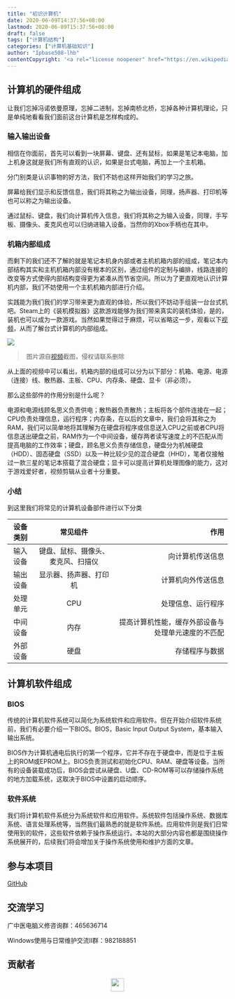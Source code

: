 ```yaml
---
title: "初识计算机"
date: 2020-06-09T14:37:56+08:00
lastmod: 2020-06-09T15:37:56+08:00
draft: false
tags: ["计算机结构"]
categories: ["计算机基础知识"]
author: "Ipbase508-lhb"
contentCopyright: '<a rel="license noopener" href="https://en.wikipedia.org/wiki/Wikipedia:Text_of_Creative_Commons_Attribution-ShareAlike_3.0_Unported_License" target="_blank">Creative Commons Attribution-ShareAlike License</a>'
---
```


<!--上述为文章属性，请修改内容为“***”的部分、时间及版权声明
title 文章标题
tags标签，可填写一个或多个标签
categories分类根据实际内容请填写“计算机基础知识”、“实用技能”、“故障解决”中的一个
author作者仅填写第一作者，贡献者请在文末以Logo及链接的形式按照示例代码注明
推荐使用typora编辑器
-->

<!--文章内容最大标题等级为二级标题-->



## 计算机的硬件组成
让我们忘掉冯诺依曼原理，忘掉二进制，忘掉南桥北桥，忘掉各种计算机理论，只是单纯地看看我们面前这台计算机是怎样构成的。    

### 输入输出设备

相信在你面前，首先可以看到一块屏幕、键盘、还有鼠标，如果是笔记本电脑，加上机身这就是我们所有直观的认识，如果是台式电脑，再加上一个主机箱。   

分门别类是认识事物的好方法，我们不妨也这样开始我们的学习之旅。      

屏幕给我们显示和反馈信息，我们将其称之为输出设备，同理，扬声器、打印机等也可以称之为输出设备。

通过鼠标、键盘，我们向计算机传入信息，我们将其称之为输入设备，同理，手写板、摄像头、麦克风也可以归纳进输入设备。当然你的Xbox手柄也在其中。   

### 机箱内部组成

而剩下的我们还不了解的就是笔记本机身内部或者主机机箱内部的组成，笔记本内部结构其实和主机机箱内部没有根本的区别，通过组件的定制与编排，线路连接的改变等方式使得内部结构变得更为紧凑从而节省空间。所以为了更直观地认识计算机内部，我们不妨使用一个主机机箱内部进行介绍。   

实践能为我们我们的学习带来更为直观的体验，所以我们不妨动手组装一台台式机吧。Steam上的《装机模拟器》这款游戏能够为我们带来真实的装机体验，是的，装机也可以成为一款游戏。当然如果觉得过于麻烦，可以省略这一步，观看以下[视频](https://www.bilibili.com/video/BV1At411X7Wz)，从而了解台式计算机的内部组成。

![](http://47.107.149.229:8080/%E5%8F%B0%E5%BC%8F%E6%9C%BA%E6%9C%BA%E7%AE%B1%E7%BB%84%E6%88%90.PNG)

> ​														图片源自[视频](https://www.bilibili.com/video/BV1At411X7Wz)截图，侵权请联系删除

从上面的视频中可以看出，机箱内部的组成可以分为以下部分：机箱、电源、电源（连接）线、散热器、主板、CPU、内存条、硬盘、显卡（非必须）。    

那么这些部件的作用分别是什么呢？     

电源和电源线顾名思义负责供电；散热器负责散热；主板将各个部件连接在一起；CPU负责处理信息，运行程序；内存条，在以后的文章中，我们会将其称之为RAM，我们可以简单地将其理解为在硬盘将程序或信息送入CPU之前或者CPU将信息送出硬盘之前，RAM作为一个中间设备，缓存两者读写速度上的不匹配从而提高电脑的工作效率；硬盘，顾名思义负责存储信息，硬盘分为机械硬盘（HDD）、固态硬盘（SSD）以及一种比较少见的混合硬盘（HHD），笔者仅接触过一款三星的笔记本搭载了混合硬盘；显卡可以提高计算机处理图像的能力，这对于游戏爱好者，视频剪辑从业者十分重要。

### 小结

到这里我们将常见的计算机设备部件进行以下分类

| 设备类别 |              常见组件              |                                               作用 |
| :------: | :--------------------------------: | -------------------------------------------------: |
| 输入设备 | 键盘、鼠标、摄像头、麦克风、扫描仪 |                                   向计算机传送信息 |
| 输出设备 |       显示器、扬声器、打印机       |                                 计算机向外传送信息 |
| 处理单元 |                CPU                 |                                 处理信息、运行程序 |
| 中间设备 |                内存                | 提高计算机性能，缓存外部设备与处理单元速度的不匹配 |
| 外部设备 |                硬盘                |                                     存储程序与数据 |



## 计算机软件组成

### BIOS

传统的计算机软件系统可以简化为系统软件和应用软件。但在开始介绍软件系统前，我们有必要介绍一下BIOS。BIOS，Basic Input Output System，基本输入输出系统。    

BIOS作为计算机通电后执行的第一个程序，它并不存在于硬盘中，而是位于主板上的ROM或EPROM上。BIOS负责测试和初始化CPU、RAM、硬盘等设备。当所有的设备装载成功后，BIOS会尝试从硬盘、U盘、CD-ROM等可以存储操作系统的地方加载系统，这取决于BIOS中设置的启动顺序。

###  软件系统

我们将计算机软件系统分为系统软件和应用软件。系统软件包括操作系统、数据库系统、语言处理系统等，当然我们最熟悉的就是软件系统。应用软件则是我们日常使用到的软件，这些软件依赖于操作系统运行。本站的大部分内容也都是围绕操作系统展开的，后续我们将会增加关于操作系统使用和维护方面的文章。



## 参与本项目

[GitHub](https://github.com/LHB6540/windows-computer-maintenance-guide) 

## 交流学习

广中医电脑义修咨询群：465636714

Windows使用与日常维护交流Ⅱ群：982188851



## 贡献者
<center class="half">
  <a href="www.baidu.com">
    <img src="http://47.107.149.229:8080/avatar.PNG" width="30"/>
  </a>
</center>


